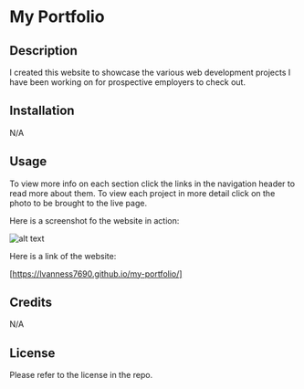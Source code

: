 # My Portfolio

## Description

I created this website to showcase the various web development projects I have been working on for prospective employers to check out.

## Installation

N/A

## Usage

To view more info on each section click the links in the navigation header to read more about them. To view each project in more detail click on the photo to be brought to the live page.

Here is a screenshot fo the website in action:

![alt text](/assets/images/My%20Portfolio.png)

Here is a link of the website:

[https://lvanness7690.github.io/my-portfolio/]

## Credits

N/A

## License

Please refer to the license in the repo.